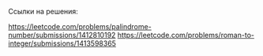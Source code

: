 Ссылки на решения:

https://leetcode.com/problems/palindrome-number/submissions/1412810192
https://leetcode.com/problems/roman-to-integer/submissions/1413598365
